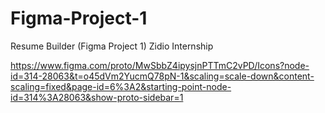 # Figma-Project-1
Resume Builder (Figma Project 1) Zidio Internship

https://www.figma.com/proto/MwSbbZ4ipysjnPTTmC2vPD/Icons?node-id=314-28063&t=o45dVm2YucmQ78pN-1&scaling=scale-down&content-scaling=fixed&page-id=6%3A2&starting-point-node-id=314%3A28063&show-proto-sidebar=1
